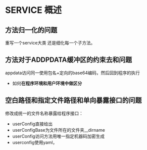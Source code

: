 # SERVICE 概述

## 方法归一化的问题

重写一个service大类
还是细化每一个子方法。

## 方法对于ADDPDATA缓冲区的约束去和问题

appdata访问同一使用包名+定向的base64编码，然后回到程序的执行
- 如何**在程序环境和用户环境中做区分**

## 空白路径和指定文件路径和单向暴露接口的问题

修改成统一的文件名称暴露给程序接口：
- userConfig直接给出
- userConfigBase为文件所在的文件夹__dirname
- userConfig访问方法用唯一指定机器码加密生成
- userconfig使用yaml，